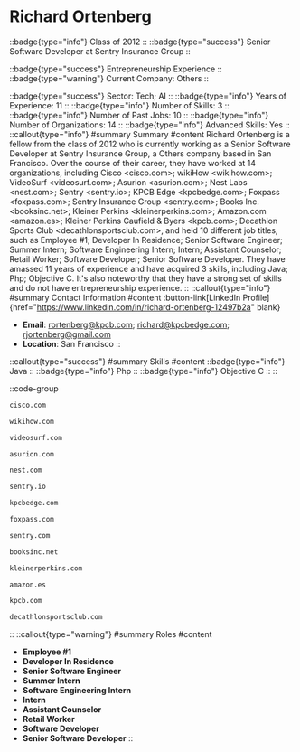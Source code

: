 # Richard Ortenberg
::badge{type="info"}
Class of 2012
::
::badge{type="success"}
Senior Software Developer at Sentry Insurance Group
::

::badge{type="success"}
Entrepreneurship Experience
::
::badge{type="warning"}
Current Company: Others
::

::badge{type="success"}
Sector: Tech; AI
::
::badge{type="info"}
Years of Experience: 11
::
::badge{type="info"}
Number of Skills: 3
::
::badge{type="info"}
Number of Past Jobs: 10
::
::badge{type="info"}
Number of Organizations: 14
::
::badge{type="info"}
Advanced Skills: Yes
::
::callout{type="info"}
#summary
Summary
#content
Richard Ortenberg is a fellow from the class of 2012 who is currently working as a Senior Software Developer at Sentry Insurance Group, a Others company based in San Francisco. Over the course of their career, they have worked at 14 organizations, including Cisco <cisco.com>; wikiHow <wikihow.com>; VideoSurf <videosurf.com>; Asurion <asurion.com>; Nest Labs <nest.com>; Sentry <sentry.io>; KPCB Edge <kpcbedge.com>; Foxpass <foxpass.com>; Sentry Insurance Group <sentry.com>; Books Inc. <booksinc.net>; Kleiner Perkins <kleinerperkins.com>; Amazon.com <amazon.es>; Kleiner Perkins Caufield & Byers <kpcb.com>; Decathlon Sports Club <decathlonsportsclub.com>, and held 10 different job titles, such as Employee #1; Developer In Residence; Senior Software Engineer; Summer Intern; Software Engineering Intern; Intern; Assistant Counselor; Retail Worker; Software Developer; Senior Software Developer. They have amassed 11 years of experience and have acquired 3 skills, including Java; Php; Objective C. It's also noteworthy that they have a strong set of skills and do not have entrepreneurship experience.
::
::callout{type="info"}
#summary
Contact Information
#content
:button-link[LinkedIn Profile]{href="https://www.linkedin.com/in/richard-ortenberg-12497b2a" blank}
- **Email**: rortenberg@kpcb.com; richard@kpcbedge.com; rjortenberg@gmail.com
- **Location**: San Francisco
::

::callout{type="success"}
#summary
Skills
#content
::badge{type="info"}
Java
::
::badge{type="info"}
Php
::
::badge{type="info"}
Objective C
::
::

::code-group
```bash [Cisco]
cisco.com
```
```bash [wikiHow]
wikihow.com
```
```bash [VideoSurf]
videosurf.com
```
```bash [Asurion]
asurion.com
```
```bash [Nest Labs]
nest.com
```
```bash [Sentry]
sentry.io
```
```bash [KPCB Edge]
kpcbedge.com
```
```bash [Foxpass]
foxpass.com
```
```bash [Sentry Insurance Group]
sentry.com
```
```bash [Books Inc.]
booksinc.net
```
```bash [Kleiner Perkins]
kleinerperkins.com
```
```bash [Amazon.com]
amazon.es
```
```bash [Kleiner Perkins Caufield & Byers]
kpcb.com
```
```bash [Decathlon Sports Club]
decathlonsportsclub.com
```
::
::callout{type="warning"}
#summary
Roles
#content
- **Employee #1**
- **Developer In Residence**
- **Senior Software Engineer**
- **Summer Intern**
- **Software Engineering Intern**
- **Intern**
- **Assistant Counselor**
- **Retail Worker**
- **Software Developer**
- **Senior Software Developer**
::

